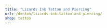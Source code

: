 ```yaml
---
title: "Lizards Ink Tattoo and Piercing"
url: /denton/lizards-ink-tattoo-and-piercing/
shop: tattoo
---
```

